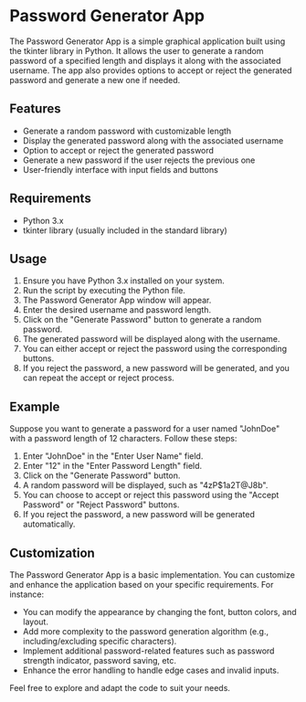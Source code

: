 # Password Generator App

The Password Generator App is a simple graphical application built using the tkinter library in Python. It allows the user to generate a random password of a specified length and displays it along with the associated username. The app also provides options to accept or reject the generated password and generate a new one if needed.

## Features

- Generate a random password with customizable length
- Display the generated password along with the associated username
- Option to accept or reject the generated password
- Generate a new password if the user rejects the previous one
- User-friendly interface with input fields and buttons

## Requirements

- Python 3.x
- tkinter library (usually included in the standard library)

## Usage

1. Ensure you have Python 3.x installed on your system.
2. Run the script by executing the Python file.
3. The Password Generator App window will appear.
4. Enter the desired username and password length.
5. Click on the "Generate Password" button to generate a random password.
6. The generated password will be displayed along with the username.
7. You can either accept or reject the password using the corresponding buttons.
8. If you reject the password, a new password will be generated, and you can repeat the accept or reject process.

## Example

Suppose you want to generate a password for a user named "JohnDoe" with a password length of 12 characters. Follow these steps:

1. Enter "JohnDoe" in the "Enter User Name" field.
2. Enter "12" in the "Enter Password Length" field.
3. Click on the "Generate Password" button.
4. A random password will be displayed, such as "4zP$1a2T@J8b".
5. You can choose to accept or reject this password using the "Accept Password" or "Reject Password" buttons.
6. If you reject the password, a new password will be generated automatically.

## Customization

The Password Generator App is a basic implementation. You can customize and enhance the application based on your specific requirements. For instance:

- You can modify the appearance by changing the font, button colors, and layout.
- Add more complexity to the password generation algorithm (e.g., including/excluding specific characters).
- Implement additional password-related features such as password strength indicator, password saving, etc.
- Enhance the error handling to handle edge cases and invalid inputs.

Feel free to explore and adapt the code to suit your needs.
